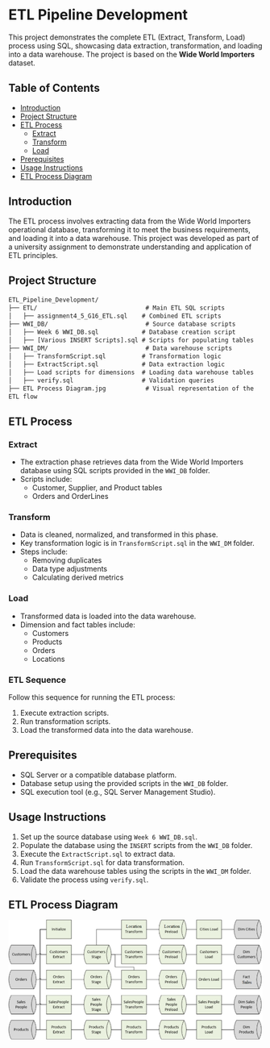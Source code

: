 # ETL Pipeline Development

This project demonstrates the complete ETL (Extract, Transform, Load) process using SQL, showcasing data extraction, transformation, and loading into a data warehouse. The project is based on the **Wide World Importers** dataset.

## Table of Contents
- [Introduction](#introduction)
- [Project Structure](#project-structure)
- [ETL Process](#etl-process)
  - [Extract](#extract)
  - [Transform](#transform)
  - [Load](#load)
- [Prerequisites](#prerequisites)
- [Usage Instructions](#usage-instructions)
- [ETL Process Diagram](#etl-process-diagram)

## Introduction
The ETL process involves extracting data from the Wide World Importers operational database, transforming it to meet the business requirements, and loading it into a data warehouse. This project was developed as part of a university assignment to demonstrate understanding and application of ETL principles.

## Project Structure
```plaintext
ETL_Pipeline_Development/
├── ETL/                              # Main ETL SQL scripts
│   ├── assignment4_5_G16_ETL.sql    # Combined ETL scripts
├── WWI_DB/                           # Source database scripts
│   ├── Week 6 WWI_DB.sql            # Database creation script
│   ├── [Various INSERT Scripts].sql # Scripts for populating tables
├── WWI_DM/                           # Data warehouse scripts
│   ├── TransformScript.sql          # Transformation logic
│   ├── ExtractScript.sql            # Data extraction logic
│   ├── Load scripts for dimensions  # Loading data warehouse tables
│   ├── verify.sql                   # Validation queries
├── ETL Process Diagram.jpg           # Visual representation of the ETL flow
```

## ETL Process
### Extract
- The extraction phase retrieves data from the Wide World Importers database using SQL scripts provided in the `WWI_DB` folder.
- Scripts include:
  - Customer, Supplier, and Product tables
  - Orders and OrderLines

### Transform
- Data is cleaned, normalized, and transformed in this phase.
- Key transformation logic is in `TransformScript.sql` in the `WWI_DM` folder.
- Steps include:
  - Removing duplicates
  - Data type adjustments
  - Calculating derived metrics

### Load
- Transformed data is loaded into the data warehouse.
- Dimension and fact tables include:
  - Customers
  - Products
  - Orders
  - Locations

### ETL Sequence
Follow this sequence for running the ETL process:
1. Execute extraction scripts.
2. Run transformation scripts.
3. Load the transformed data into the data warehouse.

## Prerequisites
- SQL Server or a compatible database platform.
- Database setup using the provided scripts in the `WWI_DB` folder.
- SQL execution tool (e.g., SQL Server Management Studio).

## Usage Instructions
1. Set up the source database using `Week 6 WWI_DB.sql`.
2. Populate the database using the `INSERT` scripts from the `WWI_DB` folder.
3. Execute the `ExtractScript.sql` to extract data.
4. Run `TransformScript.sql` for data transformation.
5. Load the data warehouse tables using the scripts in the `WWI_DM` folder.
6. Validate the process using `verify.sql`.

## ETL Process Diagram
![ETL Process Diagram](/ETL_Pipeline_Development/ETL_Process_Diagram.jpg)
